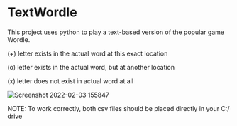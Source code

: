 # TextWordle
This project uses python to play a text-based version of the popular game Wordle.



(+) letter exists in the actual word at this exact location

(o) letter exists in the actual word, but at another location

(x) letter does not exist in actual word at all



![Screenshot 2022-02-03 155847](https://user-images.githubusercontent.com/43010471/152427672-83ea1bae-bbc9-4fdf-a980-66f8f23fc390.png)



NOTE: To work correctly, both csv files should be placed directly in your C:/ drive
